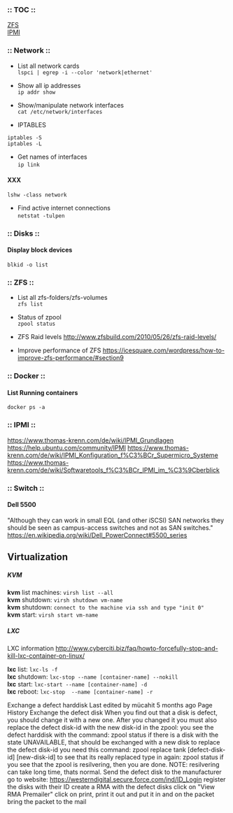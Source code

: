 ### :: TOC ::
[ZFS](#zfs) <br/>
[IPMI](#ipmi)


### :: Network ::

* List all network cards <br/>
``` lspci | egrep -i --color 'network|ethernet' ```

* Show all ip addresses <br/>
``` ip addr show ```

* Show/manipulate network interfaces <br/>
``` cat /etc/network/interfaces ```

* IPTABLES <br/>
``` 
iptables -S
iptables -L 
```

* Get names of interfaces <br/>
``` ip link ```

#### XXX
``` lshw -class network ```


* Find active internet connections <br/>
``` netstat -tulpen ```


### :: Disks ::

#### Display block devices
``` blkid -o list ```




<a name="zfs" />

### :: ZFS ::

* List all zfs-folders/zfs-volumes <br/>
``` zfs list ```

* Status of zpool <br/>
``` zpool status ```

* ZFS Raid levels http://www.zfsbuild.com/2010/05/26/zfs-raid-levels/

* Improve performance of ZFS
https://icesquare.com/wordpress/how-to-improve-zfs-performance/#section9



### :: Docker ::

#### List Running containers
``` docker ps -a ```


<a name="ipmi" />

### :: IPMI ::
https://www.thomas-krenn.com/de/wiki/IPMI_Grundlagen
https://help.ubuntu.com/community/IPMI
https://www.thomas-krenn.com/de/wiki/IPMI_Konfiguration_f%C3%BCr_Supermicro_Systeme
https://www.thomas-krenn.com/de/wiki/Softwaretools_f%C3%BCr_IPMI_im_%C3%9Cberblick


### :: Switch ::

#### Dell 5500
"Although they can work in small EQL (and other iSCSI) SAN networks they should be seen as campus-access switches and not as SAN switches."
https://en.wikipedia.org/wiki/Dell_PowerConnect#5500_series



## Virtualization

##### KVM

**kvm** list machines: `virsh list --all` <br />
**kvm** shutdown: `virsh shutdown vm-name` <br />
**kvm** shutdown: `connect to the machine via ssh and type "init 0"` <br />
**kvm** start:  `virsh start vm-name`

##### LXC
LXC information
http://www.cyberciti.biz/faq/howto-forcefully-stop-and-kill-lxc-container-on-linux/

**lxc** list: `lxc-ls -f` <br />
**lxc** shutdown: `lxc-stop --name [container-name] --nokill` <br />
**lxc** start: `lxc-start --name [container-name] -d` <br />
**lxc** reboot: `lxc-stop  --name [container-name] -r`









Exchange a defect harddisk
Last edited by mücahit 5 months ago Page History
Exchange the defect disk
When you find out that a disk is defect, you should change it with a new one.
After you changed it you must also replace the defect disk-id with the new disk-id in the zpool:
you see the defect harddisk with the command:
zpool status
if there is a disk with the state UNAVAILABLE, that should be exchanged with a new disk
to replace the defect disk-id you need this command:
zpool replace tank [defect-disk-id] [new-disk-id]
to see that its really replaced type in again:
zpool status
if you see that the zpool is resilvering, then you are done.
NOTE: resilvering can take long time, thats normal.
Send the defect disk to the manufacturer
go to website: https://westerndigital.secure.force.com/ind/ID_Login
register the disks with their ID
create a RMA with the defect disks
click on "View RMA Premailer"
click on print, print it out and put it in and on the packet
bring the packet to the mail



